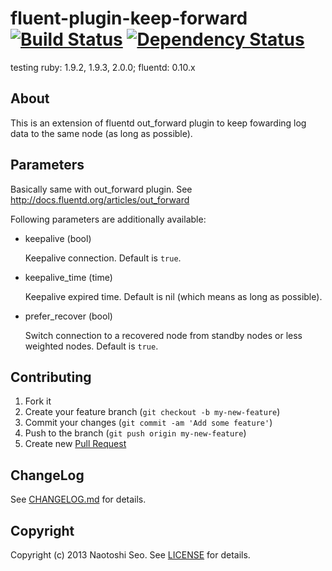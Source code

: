 # fluent-plugin-keep-forward [![Build Status](https://secure.travis-ci.org/sonots/fluent-plugin-keep-forward.png?branch=master)](http://travis-ci.org/sonots/fluent-plugin-keep-forward) [![Dependency Status](https://gemnasium.com/sonots/fluent-plugin-keep-forward.png)](https://gemnasium.com/sonots/fluent-plugin-keep-forward)

testing ruby: 1.9.2, 1.9.3, 2.0.0;  fluentd: 0.10.x

## About

This is an extension of fluentd out\_forward plugin to keep fowarding log data to the same node (as long as possible).

## Parameters

Basically same with out\_forward plugin. See http://docs.fluentd.org/articles/out_forward

Following parameters are additionally available: 

- keepalive (bool)

    Keepalive connection. Default is `true`.

- keepalive_time (time)

    Keepalive expired time. Default is nil (which means as long as possible).

- prefer_recover (bool)

    Switch connection to a recovered node from standby nodes or less weighted nodes. Default is `true`.

## Contributing

1. Fork it
2. Create your feature branch (`git checkout -b my-new-feature`)
3. Commit your changes (`git commit -am 'Add some feature'`)
4. Push to the branch (`git push origin my-new-feature`)
5. Create new [Pull Request](../../pull/new/master)

## ChangeLog

See [CHANGELOG.md](CHANGELOG.md) for details.

## Copyright

Copyright (c) 2013 Naotoshi Seo. See [LICENSE](LICENSE) for details.
